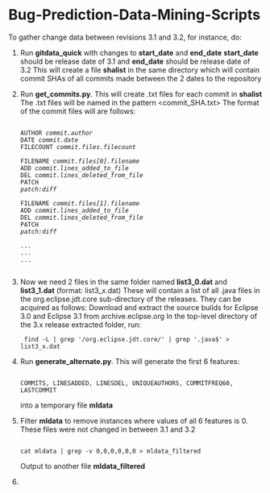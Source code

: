 Bug-Prediction-Data-Mining-Scripts
==================================
To gather change data between revisions 3.1 and 3.2, for instance, do:

1.  Run <b>gitdata_quick</b> with changes to <b>start_date</b> and <b>end_date</b>
    <b>start_date</b> should be release date of 3.1 and <b>end_date</b> should be release date of 3.2
    This will create a file <b>shalist</b> in the same directory which will contain commit SHAs of all commits made between the 2 dates to the repository

2.  Run <b>get_commits.py</b>. This will create .txt files for each commit in <b>shalist</b>
    The .txt files will be named in the pattern <commit_SHA.txt>
    The format of the commit files will are follows:
	<pre><code>
	AUTHOR <i>commit.author</i>
	DATE <i>commit.date</i>
	FILECOUNT <i>commit.files.filecount</i>
	
	FILENAME <i>commit.files[0].filename</i>
	ADD <i>commit.lines_added_to_file</i>
	DEL <i>commit.lines_deleted_from_file</i>
	PATCH 
	<i>patch:diff</i>

	FILENAME <i>commit.files[1].filename</i>
	ADD <i>commit.lines_added_to_file</i>
	DEL <i>commit.lines_deleted_from_file</i>
	PATCH
	<i>patch:diff</i>

	...
	...	
	...

	</code></pre>

3.  Now we need 2 files in the same folder named <b>list3_0.dat</b> and <b>list3_1.dat</b> (format: list3_x.dat)
    These will contain a list of all .java files in the org.eclipse.jdt.core sub-directory of the releases.
    They can be acquired as follows:
	Download and extract the source builds for Eclipse 3.0 and Eclipse 3.1 from archive.eclipse.org
	In the top-level directory of the 3.x release extracted folder, run:
		<pre><code>
		find -L | grep '\/org\.eclipse\.jdt\.core\/' | grep '\.java$' > list3_x.dat
		</code></pre>

4.  Run <b>generate_alternate.py</b>. This will generate the first 6 features:
	<pre><code>
	COMMITS, LINESADDED, LINESDEL, UNIQUEAUTHORS, COMMITFREQ60, LASTCOMMIT
	</pre></code>
    into a temporary file <b>mldata</b>

5.  Filter <b>mldata</b> to remove instances where values of all 6 features is 0. These files were not changed in between 3.1 and 3.2
	<pre><code>
	cat mldata | grep -v 0,0,0,0,0,0 > mldata_filtered
	</pre></code>
    Output to another file <b>mldata_filtered</b>

6.  
